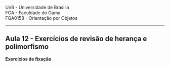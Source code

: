 UnB - Universidade de Brasilia  
FGA - Faculdade do Gama  
FGA0158 - Orientação por Objetos

---

## Aula 12 - Exercícios de revisão de herança e polimorfismo


**Exercícios de fixação**
